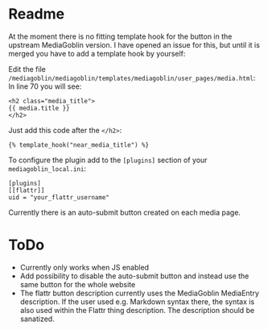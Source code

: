 # Readme

At the moment there is no fitting template hook for the button
in the upstream MediaGoblin version. I have opened an issue for
this, but until it is merged you have to add a template hook 
by yourself:

Edit the file `/mediagoblin/mediagoblin/templates/mediagoblin/user_pages/media.html`:
In line 70 you will see:

	<h2 class="media_title">
	{{ media.title }}
	</h2>

Just add this code after the `</h2>`:

	{% template_hook("near_media_title") %}

To configure the plugin add to the `[plugins]` section of your
`mediagoblin_local.ini`:

	[plugins]
	[[flattr]]
	uid = "your_flattr_username"

Currently there is an auto-submit button created on each media 
page.

# ToDo

 * Currently only works when JS enabled
 * Add possibility to disable the auto-submit button and instead
   use the same button for the whole website
 * The flattr button description currently uses the MediaGoblin
   MediaEntry description. If the user used e.g. Markdown syntax
   there, the syntax is also used within the Flattr thing description.
   The description should be sanatized.
